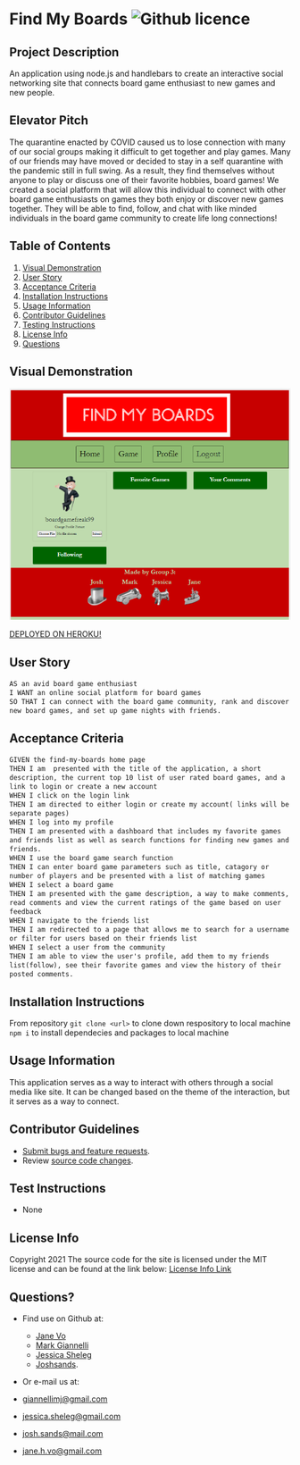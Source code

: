 # Find My Boards ![Github licence](http://img.shields.io/badge/license-MIT-blue.svg)

## Project Description

An application using node.js and handlebars to create an interactive social networking site that connects board game enthusiast to new games and new people.

## Elevator Pitch

The quarantine enacted by COVID caused us to lose connection with many of our social groups making it difficult to get together and play games.
Many of our friends may have moved or decided to stay in a self quarantine with the pandemic still in full swing. As a result, they find themselves
without anyone to play or discuss one of their favorite hobbies, board games! We created a social platform that will allow this individual to connect
with other board game enthusiasts on games they both enjoy or discover new games together. They will be able to find, follow, and chat with like minded individuals 
in the board game community to create life long connections!

## Table of Contents

1. [Visual Demonstration](#visual-demonstration)
2. [User Story](#user-story)
3. [Acceptance Criteria](#acceptance-criteria)
4. [Installation Instructions](#installation-instructions)
5. [Usage Information](#usage-information)
6. [Contributor Guidelines](#contributor-guidelines)
7. [Testing Instructions](#testing-instructions)
8. [License Info](#license-info)
9. [Questions](#questions)

## Visual Demonstration

![FindMyBoards GIF/Snapshot](./assets/snapshot.png)

[DEPLOYED ON HEROKU!](https://findmyboards.herokuapp.com/)

<!-- [CLICK HERE FOR THE FULL DEMONSTRATION VIDEO!](https:/) -->

## User Story

    AS an avid board game enthusiast
    I WANT an online social platform for board games
    SO THAT I can connect with the board game community, rank and discover new board games, and set up game nights with friends. 

## Acceptance Criteria

    GIVEN the find-my-boards home page
    THEN I am  presented with the title of the application, a short description, the current top 10 list of user rated board games, and a link to login or create a new account
    WHEN I click on the login link
    THEN I am directed to either login or create my account( links will be separate pages)
    WHEN I log into my profile
    THEN I am presented with a dashboard that includes my favorite games and friends list as well as search functions for finding new games and friends.
    WHEN I use the board game search function
    THEN I can enter board game parameters such as title, catagory or number of players and be presented with a list of matching games 
    WHEN I select a board game
    THEN I am presented with the game description, a way to make comments, read comments and view the current ratings of the game based on user feedback
    WHEN I navigate to the friends list
    THEN I am redirected to a page that allows me to search for a username or filter for users based on their friends list
    WHEN I select a user from the community
    THEN I am able to view the user's profile, add them to my friends list(follow), see their favorite games and view the history of their posted comments. 

## Installation Instructions

From repository `git clone <url>` to clone down respository to local machine
`npm i` to install dependecies and packages to local machine


## Usage Information

This application serves as a way to interact with others through a social media like site. It can be changed based on the theme of the interaction, but it serves as a way to connect. 

## Contributor Guidelines

* [Submit bugs and feature requests](https://github.com/janekv20/FindMyBoards/issues).
* Review [source code changes](https://github.com/janekv20/FindMyBoards/pulls).

## Test Instructions

* None

## License Info

Copyright 2021
The source code for the site is licensed under the MIT license and can be found at the link below:
[License Info Link](https://opensource.org/licenses/MIT)
      

## Questions?

* Find use on Github at:
    * [Jane Vo](https://github.com/janekv20)
    * [Mark Giannelli](https://github.com/mjgiannelli)
    * [Jessica Sheleg](https://github.com/JSheleg)
    * [Joshsands](http://github.com/Joshsands).

* Or e-mail us at:
* giannellimj@gmail.com
* jessica.sheleg@gmail.com
* josh.sands@mail.com
* jane.h.vo@gmail.com




